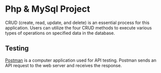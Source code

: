 # Php & MySql Project

CRUD (create, read, update, and delete) is an essential process for this application. Users can utilize the four CRUD methods to execute various types of operations on specified data in the database. 

## Testing

 [Postman](https://www.postman.com/) is a computer application used for API testing. Postman sends an API request to the web server and receives the response.

